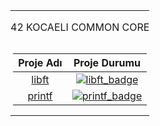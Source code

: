 <table width="100%" align="center">
<tr style="display:flex; justify-content:space-around; paddind:0;">
<td colspan="2" style="padding:0; margin:0; text-align:center;">
	<p align="center">42 KOCAELI COMMON CORE</p>
</td></tr>

<tr style="display:flex; justify-content:space-around; paddind:0;">
<td style="padding:0; margin:0;">

| Proje Adı                         | Proje Durumu                              |
| :-:                               | :-:                                       |
| [libft][libft_tree]               | [![libft_badge]][libft_tree]              |
| [printf][printf_tree]             | [![printf_badge]][printf_tree]            |

</td></tr>

[libft_tree]: https://github.com/enes2424/42-Kocaeli-Common-Core/tree/42-Kocaeli-Libft
[libft_badge]: https://custom-icon-badges.demolab.com/badge/✔%EF%B8%8E%20125%20/%20100-02b331.svg?&style=for-the-badge&color=018f27
[printf_tree]: https://github.com/enes2424/42-Kocaeli-Common-Core/tree/42-Kocaeli-Printf
[printf_badge]: https://custom-icon-badges.demolab.com/badge/✔%EF%B8%8E%20100%20/%20100-02b331.svg?&style=for-the-badge&color=018f27

</table>
